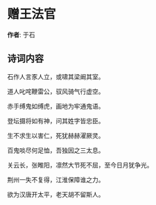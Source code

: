 # 赠王法官

**作者**: 于石

## 诗词内容

石作人言豕人立，或啸其梁阚其室。

道人叱咤鞭雷公，驭风骑气行虚空。

赤手缚鬼如缚虎，画地为牢通鬼语。

登坛摄将如有神，问其姓字皆忠臣。

生不求生以害仁，死犹赫赫濯厥灵。

百鬼啖尽何足恤，吾独因之三太息。

关云长，张睢阳，凛然大节死不屈，至今日月犹争光。

荆州一失不复得，江淮保障谁之力。

欲为汉唐开太平，老天胡不留斯人。

